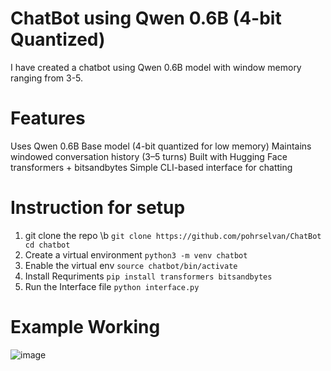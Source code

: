 # ChatBot using Qwen 0.6B (4-bit Quantized)
I have created a chatbot using Qwen 0.6B model with window memory ranging from 3-5.

# Features
Uses Qwen 0.6B Base model (4-bit quantized for low memory)
Maintains windowed conversation history (3–5 turns)
Built with Hugging Face transformers + bitsandbytes
Simple CLI-based interface for chatting

# Instruction for setup 
1. git clone the repo \b
`git clone https://github.com/pohrselvan/ChatBot
cd chatbot`
3. Create a virtual environment
`python3 -m venv chatbot`
4. Enable the virtual env
`source chatbot/bin/activate`
5. Install Requriments
`pip install transformers bitsandbytes`
6. Run the Interface file
`python interface.py`

# Example Working
![image](https://github.com/user-attachments/assets/6ff158e7-1853-494c-acb4-20e8db4cdde6)

